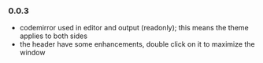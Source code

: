 ### 0.0.3
- codemirror used in editor and output (readonly); this means the theme applies to both sides
- the header have some enhancements, double click on it to maximize the window